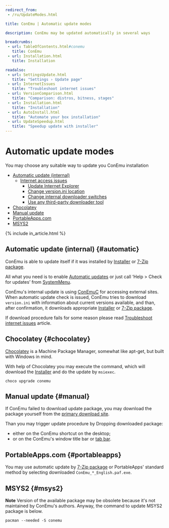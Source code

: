 ```yaml
---
redirect_from:
 - /ru/UpdateModes.html

title: ConEmu | Automatic update modes

description: ConEmu may be updated automatically in several ways

breadcrumbs:
 - url: TableOfContents.html#conemu
   title: ConEmu
 - url: Installation.html
   title: Installation

readalso:
 - url: SettingsUpdate.html
   title: "Settings › Update page"
 - url: InternetIssues
   title: "Troubleshoot internet issues"
 - url: VersionComparison.html
   title: "Comparison: distros, bitness, stages"
 - url: Installation.html
   title: "Installation"
 - url: AutoInstall.html
   title: "Automate your box installation"
 - url: UpdateSpeedup.html
   title: "Speedup update with installer"
---
```


# Automatic update modes

You may choose any suitable way to update you ConEmu installation

* [Automatic update (internal)](#automatic)
  * [Internet access issues](#auto-troubleshoot)
    * [Update Internet Explorer](#auto-ie)
    * [Change version.ini location](#auto-location)
    * [Change internal downloader switches](#auto-commandline)
    * [Use any third-party downloader tool](#auto-curl-wget)
* [Chocolatey](#chocolatey)
* [Manual update](#manual)
* [PortableApps.com](#portableapps)
* [MSYS2](#msys2)

{% include in_article.html %}


## Automatic update (internal)   {#automatic}

ConEmu is able to update itself if it was installed by
[Installer](http://conemu.github.io/en/VersionComparison.html#installer)
or
[7-Zip package](http://conemu.github.io/en/VersionComparison.html#zip-package).

All what you need is to enable
[Automatic updates](SettingsUpdate.html)
or just call ‘Help > Check for updates’ from
[SystemMenu](SystemMenu.html).

ConEmu's internal update is using [ConEmuC](ConEmuC.html#Download)
for accessing external sites. When automatic update check is issued,
ConEmu tries to download `version.ini` with information about current
versions available, and than, after confirmation, it downloads appropriate
[Installer](http://conemu.github.io/en/VersionComparison.html#installer)
or
[7-Zip package](http://conemu.github.io/en/VersionComparison.html#zip-package).

If download procedure fails for some reason please read
[Troubleshoot internet issues](InternetIssues.html) article.




## Chocolatey   {#chocolatey}

[Chocolatey](https://chocolatey.org/) is a Machine Package Manager,
somewhat like apt-get, but built with Windows in mind.

With help of Chocolatey you may execute the command,
which will download the
[Installer](http://conemu.github.io/en/VersionComparison.html#installer)
and do the update by `msiexec`.

~~~
choco upgrade conemu
~~~



## Manual update   {#manual}

If ConEmu failed to download update package, you may download the package yourself
from the [primary download site](Downloads.html).

Than you may trigger update procedure by Dropping downloaded package:

* either on the ConEmu shortcut on the desktop;
* or on the ConEmu's window title bar or [tab bar](TabBar.html).



## PortableApps.com   {#portableapps}

You may use automatic update by
[7-Zip package](http://conemu.github.io/en/VersionComparison.html#zip-package)
or PortableApps' standard method by selecting downloaded `ConEmu_*_English.paf.exe`.



## MSYS2   {#msys2}

**Note** Version of the available package may be obsolete because it's not maintained by ConEmu's authors.
Anyway, the command to update MSYS2 package is below.

~~~
pacman --needed -S conemu
~~~
